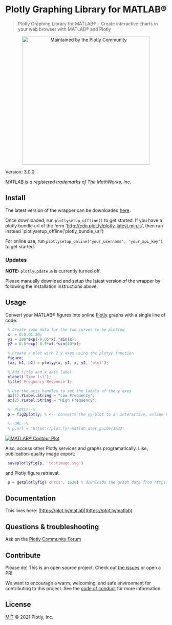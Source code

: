 # Plotly Graphing Library for MATLAB®

> Plotly Graphing Library for MATLAB® - Create interactive charts in your web browser with MATLAB® and Plotly

<div align="center">
  <a href="https://dash.plotly.com/project-maintenance">
    <img src="https://dash.plotly.com/assets/images/maintained-by-community.png" width="400px" alt="Maintained by the Plotly Community">
  </a>
</div>

Version: 3.0.0

*MATLAB is a registered trademarks of The MathWorks, Inc.*

## Install

The latest version of the wrapper can be downloaded [here](https://github.com/plotly/MATLAB-Online/archive/master.zip).

Once downloaded, run `plotlysetup_offline()` to get started.
If you have a plotly bundle url of the form '<http://cdn.plot.ly/plotly-latest.min.js>', then run instead
`plotlysetup_offline('plotly_bundle_url')

For online use, run `plotlysetup_online('your_username', 'your_api_key')` to get started.

### Updates

**NOTE:** `plotlyupdate.m` is currently turned off.

Please manually download and setup the latest version
of the wrapper by following the installation instructions above.

## Usage

Convert your MATLAB® figures into online [Plotly](https://plot.ly) graphs with a single line of code:

```MATLAB
 % Create some data for the two curves to be plotted
 x  = 0:0.01:20;
 y1 = 200*exp(-0.05*x).*sin(x);
 y2 = 0.8*exp(-0.5*x).*sin(10*x);

 % Create a plot with 2 y axes using the plotyy function
 figure;
 [ax, h1, h2] = plotyy(x, y1, x, y2, 'plot');

 % Add title and x axis label
 xlabel('Time (s)');
 title('Frequency Response');

 % Use the axis handles to set the labels of the y axes
 ax(1).YLabel.String = "Low Frequency";
 ax(2).YLabel.String = "High Frequency";

 %--PLOTLY--%
 p = fig2plotly; % <-- converts the yy-plot to an interactive, online version.

 %--URL--%
 % p.url = 'https://plot.ly/~matlab_user_guide/1522'

```

[![MATLAB® Contour Plot](https://plot.ly/~matlab_user_guide/1522.png)](https://plot.ly/~matlab_user_guide/1522)

Also, access other Plotly services and graphs programatically. Like, publication-quality image export:

```MATLAB
 saveplotlyfig(p, 'testimage.svg')
```

and Plotly figure retrieval:

```MATLAB
 p = getplotlyfig('chris', 1638) % downloads the graph data from https://plot.ly/~chris/1638
```

## Documentation

This lives here: [https://plot.ly/matlab](https://plot.ly/matlab)

## Questions & troubleshooting

Ask on the [Plotly Community Forum](https://community.plotly.com/c/plotly-r-matlab-julia-net)

## Contribute

Please do! This is an open source project. Check out [the issues](https://github.com/plotly/MATLAB-Online/issues) or open a PR!

We want to encourage a warm, welcoming, and safe environment for contributing to this project. See the [code of conduct](CODE_OF_CONDUCT.md) for more information.

## License

[MIT](LICENSE) © 2021 Plotly, Inc.
